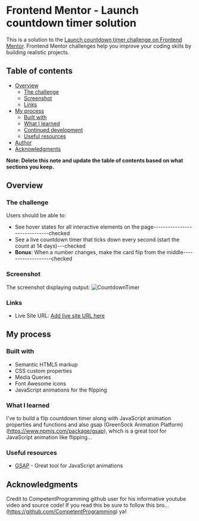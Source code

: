 # Frontend Mentor - Launch countdown timer solution

This is a solution to the [Launch countdown timer challenge on Frontend Mentor](https://www.frontendmentor.io/challenges/launch-countdown-timer-N0XkGfyz-). Frontend Mentor challenges help you improve your coding skills by building realistic projects. 

## Table of contents

- [Overview](#overview)
  - [The challenge](#the-challenge)
  - [Screenshot](#screenshot)
  - [Links](#links)
- [My process](#my-process)
  - [Built with](#built-with)
  - [What I learned](#what-i-learned)
  - [Continued development](#continued-development)
  - [Useful resources](#useful-resources)
- [Author](#author)
- [Acknowledgments](#acknowledgments)

**Note: Delete this note and update the table of contents based on what sections you keep.**

## Overview




### The challenge
Users should be able to:
- See hover states for all interactive elements on the page------------------------------checked
- See a live countdown timer that ticks down every second (start the count at 14 days)---checked
- **Bonus**: When a number changes, make the card flip from the middle-------------------checked

### Screenshot
The screenshot displaying output:
![CountdownTimer](https://user-images.githubusercontent.com/105184379/178883118-ebc78b1e-a981-4506-ae27-2ab57f810780.png)

### Links
- Live Site URL: [Add live site URL here](https://your-live-site-url.com)



## My process



### Built with
- Semantic HTML5 markup
- CSS custom properties
- Media Queries
- Font Awesome icons
- JavaScript animations for the flipping

### What I learned
I've to build a flip countdown timer along with JavaScript animation properties and functions and also gsap (GreenSock Animation Platform) (https://www.npmjs.com/package/gsap), which is a great tool for JavaScript animation like flipping...

### Useful resources

- [GSAP](https://www.npmjs.com/package/gsap) - Great tool for JavaScript animations



## Acknowledgments
Credit to CompetentProgramming github user for his informative youtube video and source code! If you read this be sure to follow this bro... (https://github.com/CompetentProgramming) ya!